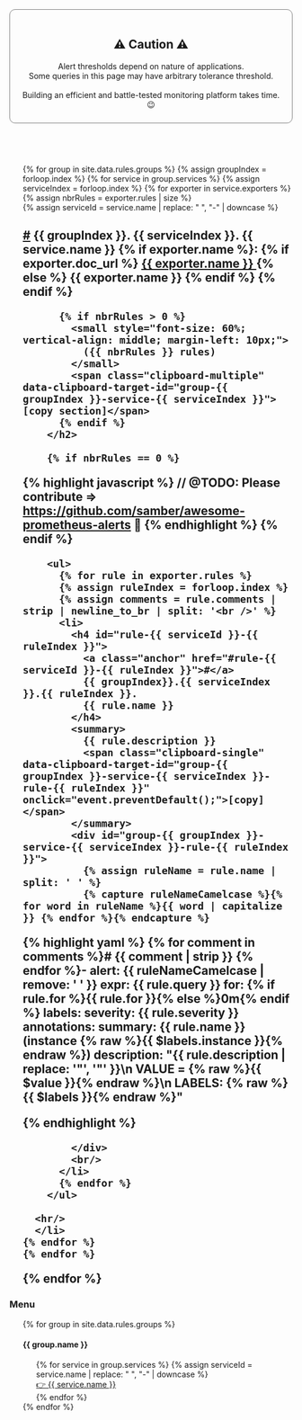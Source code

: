 <style>
  ul {
    list-style: none;
  }
</style>

<!-- CAUTIONS -->
<div style="padding: 20px 20px 10px 20px; border: solid grey 1px; border-radius: 10px;">
  <h2 style="text-align:center;">⚠️ Caution ⚠️</h2>

  <p style="text-align:center;">
    Alert thresholds depend on nature of applications.
    <br>
    Some queries in this page may have arbitrary tolerance threshold.
    <br><br>
    Building an efficient and battle-tested monitoring platform takes time. 😉
  </p>
</div>

<br>
<br>

<h1></h1>

<!-- RULES -->
<ul>
  {% for group in site.data.rules.groups %}
  {% assign groupIndex = forloop.index %}
    {% for service in group.services %}
    {% assign serviceIndex = forloop.index %}
      {% for exporter in service.exporters %}
      {% assign nbrRules = exporter.rules | size %}
      <li>
        {% assign serviceId = service.name | replace: " ", "-" | downcase %}
        <h2 id="{{ serviceId }}">
          <a class="anchor" href="#{{ serviceId }}">#</a>
          {{ groupIndex }}.
          {{ serviceIndex }}.
          {{ service.name }}
          {% if exporter.name %}:
          {% if exporter.doc_url %}
          <a href="{{ exporter.doc_url }}">
            {{ exporter.name }}
          </a>
          {% else %}
          {{ exporter.name }}
          {% endif %}
          {% endif %}

          {% if nbrRules > 0 %}
            <small style="font-size: 60%; vertical-align: middle; margin-left: 10px;">
              ({{ nbrRules }} rules)
            </small>
            <span class="clipboard-multiple" data-clipboard-target-id="group-{{ groupIndex }}-service-{{ serviceIndex }}">[copy section]</span>
          {% endif %}
        </h2>

        {% if nbrRules == 0 %}
  {% highlight javascript %}
  // @TODO: Please contribute => https://github.com/samber/awesome-prometheus-alerts 👋
  {% endhighlight %}
        {% endif %}

        <ul>
          {% for rule in exporter.rules %}
          {% assign ruleIndex = forloop.index %}
          {% assign comments = rule.comments | strip | newline_to_br | split: '<br />' %}
          <li>
            <h4 id="rule-{{ serviceId }}-{{ ruleIndex }}">
              <a class="anchor" href="#rule-{{ serviceId }}-{{ ruleIndex }}">#</a>
              {{ groupIndex}}.{{ serviceIndex }}.{{ ruleIndex }}.
              {{ rule.name }}
            </h4>
            <summary>
              {{ rule.description }}
              <span class="clipboard-single" data-clipboard-target-id="group-{{ groupIndex }}-service-{{ serviceIndex }}-rule-{{ ruleIndex }}" onclick="event.preventDefault();">[copy]</span>
            </summary>
            <div id="group-{{ groupIndex }}-service-{{ serviceIndex }}-rule-{{ ruleIndex }}">
              {% assign ruleName = rule.name | split: ' ' %}
              {% capture ruleNameCamelcase %}{% for word in ruleName %}{{ word | capitalize }} {% endfor %}{% endcapture %}

  {% highlight yaml %}
  {% for comment in comments %}# {{ comment | strip }}
  {% endfor %}- alert: {{ ruleNameCamelcase | remove: ' ' }}
    expr: {{ rule.query }}
    for: {% if rule.for %}{{ rule.for }}{% else %}0m{% endif %}
    labels:
      severity: {{ rule.severity }}
    annotations:
      summary: {{ rule.name }} (instance {% raw %}{{ $labels.instance }}{% endraw %})
      description: "{{ rule.description | replace: '"', '\"' }}\n  VALUE = {% raw %}{{ $value }}{% endraw %}\n  LABELS: {% raw %}{{ $labels }}{% endraw %}"

{% endhighlight %}

            </div>
            <br/>
          </li>
          {% endfor %}
        </ul>

      <hr/>
      </li>
    {% endfor %}
    {% endfor %}
  {% endfor %}
</ul>



<!-- NAVBAR -->
<div id="rules-navbar" class="affix">
  <h3>Menu</h3>
  <ul>
    {% for group in site.data.rules.groups %}
      <li>
        <h4>{{ group.name }}</h4>
        <ul>
          {% for service in group.services %}
            {% assign serviceId = service.name | replace: " ", "-" | downcase %}
            <li>
              <a href="#{{ service.name | replace: " ", "-" | downcase }}">
                👉 {{ service.name }}
              </a>
            </li>
          {% endfor %}
        </ul>
      </li>
    {% endfor %}
  </ul>

  <script>
    $('#rules-navbar').affix({offset: {top: 750} }).css('display', 'block');
  </script>
</div>
